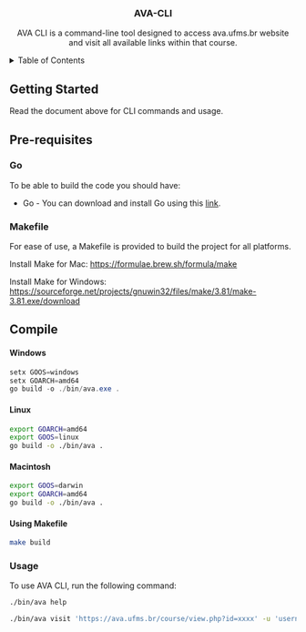 <br />
<p align="center">

<h3 align="center">AVA-CLI</h3>

<p align="center">
    AVA CLI is a command-line tool designed to access ava.ufms.br website and visit all available links within that course.
<br />
</p>



<!-- TABLE OF CONTENTS -->
<details>
  <summary>Table of Contents</summary>
  <ol>
    <li><a href="#getting-started">Getting Started</a></li>
    <li><a href="#pre-requisites">Pre-requisites</a></li>
    <li><a href="#compile">Compile</a></li>
    <li><a href="#usage">Usage</a></li>
  </ol>
</details>

## Getting Started

Read the document above for CLI commands and usage.

## Pre-requisites

### Go

To be able to build the code you should have:

* Go - You can download and install Go using this [link](https://golang.org/doc/install).

### Makefile

For ease of use, a Makefile is provided to build the project for all platforms.

Install Make for Mac: https://formulae.brew.sh/formula/make

Install Make for Windows: https://sourceforge.net/projects/gnuwin32/files/make/3.81/make-3.81.exe/download

## Compile

#### Windows

``` powershell
setx GOOS=windows 
setx GOARCH=amd64
go build -o ./bin/ava.exe .
```

#### Linux

``` bash
export GOARCH=amd64
export GOOS=linux
go build -o ./bin/ava .
```

#### Macintosh

``` bash
export GOOS=darwin 
export GOARCH=amd64
go build -o ./bin/ava .
```

#### Using Makefile

``` bash
make build
```

### Usage

To use AVA CLI, run the following command:

```bash
./bin/ava help 
```

```bash
./bin/ava visit 'https://ava.ufms.br/course/view.php?id=xxxx' -u 'username' -p 'password'
```